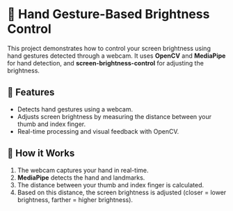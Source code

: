 # 🔆 Hand Gesture-Based Brightness Control

This project demonstrates how to control your screen brightness using hand gestures detected through a webcam. It uses **OpenCV** and **MediaPipe** for hand detection, and **screen-brightness-control** for adjusting the brightness.

## 📸 Features
- Detects hand gestures using a webcam.
- Adjusts screen brightness by measuring the distance between your thumb and index finger.
- Real-time processing and visual feedback with OpenCV.

## 🚀 How it Works
1. The webcam captures your hand in real-time.
2. **MediaPipe** detects the hand and landmarks.
3. The distance between your thumb and index finger is calculated.
4. Based on this distance, the screen brightness is adjusted (closer = lower brightness, farther = higher brightness).
